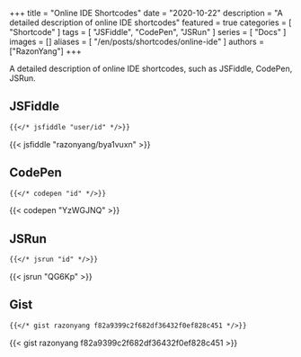 +++
title = "Online IDE Shortcodes"
date = "2020-10-22"
description = "A detailed description of online IDE shortcodes"
featured = true
categories = [
  "Shortcode"
]
tags = [
  "JSFiddle",
  "CodePen",
  "JSRun"
]
series = [
  "Docs"
]
images = []
aliases = [
  "/en/posts/shortcodes/online-ide"
]
authors = ["RazonYang"]
+++

A detailed description of online IDE shortcodes, such as JSFiddle, CodePen, JSRun.
<!--more-->

## JSFiddle

```markdown
{{</* jsfiddle "user/id" */>}}
```

{{< jsfiddle "razonyang/bya1vuxn" >}}


## CodePen

```markdown
{{</* codepen "id" */>}}
```

{{< codepen "YzWGJNQ" >}}


## JSRun

```markdown
{{</* jsrun "id" */>}}
```

{{< jsrun "QG6Kp" >}}

## Gist

```markdown
{{</* gist razonyang f82a9399c2f682df36432f0ef828c451 */>}}
```

{{< gist razonyang f82a9399c2f682df36432f0ef828c451 >}}
